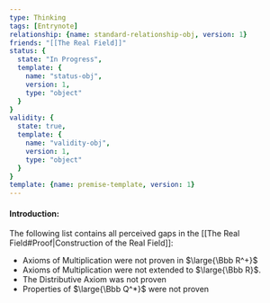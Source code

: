 ```yaml
---
type: Thinking
tags: [Entrynote]
relationship: {name: standard-relationship-obj, version: 1}
friends: "[[The Real Field]]"
status: {
  state: "In Progress",
  template: {
    name: "status-obj",
    version: 1,
    type: "object"
  }
}
validity: {
  state: true,
  template: {
    name: "validity-obj",
    version: 1,
    type: "object"
  }
}
template: {name: premise-template, version: 1}
---
```

#### Introduction:
The following list contains all perceived gaps in the [[The Real Field#Proof|Construction of the Real Field]]:
- Axioms of Multiplication were not proven in $\large{\Bbb R^+}$ 
- Axioms of Multiplication were not extended to $\large{\Bbb R}$.
- The Distributive Axiom was not proven
- Properties of $\large{\Bbb Q^*}$ were not proven
